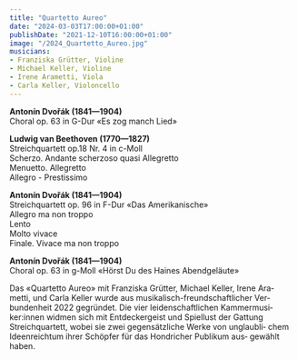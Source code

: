 ```yaml
---
title: "Quartetto Aureo"
date: "2024-03-03T17:00:00+01:00"
publishDate: "2021-12-10T16:00:00+01:00"
image: "/2024_Quartetto_Aureo.jpg"
musicians:
- Franziska Grütter, Violine
- Michael Keller, Violine
- Irene Arametti, Viola
- Carla Keller, Violoncello
---
```


__Antonín Dvořák (1841—1904)__  
Choral op. 63 in G-Dur «Es zog manch Lied»

__Ludwig van Beethoven (1770—1827)__  
Streichquartett op.18 Nr. 4 in c-Moll  
Scherzo. Andante scherzoso quasi Allegretto  
Menuetto. Allegretto  
Allegro - Prestissimo  

__Antonín Dvořák (1841—1904)__  
Streichquartett op. 96 in F-Dur «Das Amerikanische»  
Allegro ma non troppo  
Lento  
Molto vivace  
Finale. Vivace ma non troppo

__Antonín Dvořák (1841—1904)__  
Choral op. 63 in g-Moll «Hörst Du des Haines Abendgeläute»

Das «Quartetto Aureo» mit Franziska Grütter, Michael Keller, Irene Ara‐
metti, und Carla Keller wurde aus musikalisch-freundschaftlicher Ver‐
bundenheit 2022 gegründet. Die vier leidenschaftlichen Kammermusi‐
ker:innen widmen sich mit Entdeckergeist und Spiellust der Gattung
Streichquartett, wobei sie zwei gegensätzliche Werke von unglaubli‐
chem Ideenreichtum ihrer Schöpfer für das Hondricher Publikum aus‐
gewählt haben.
